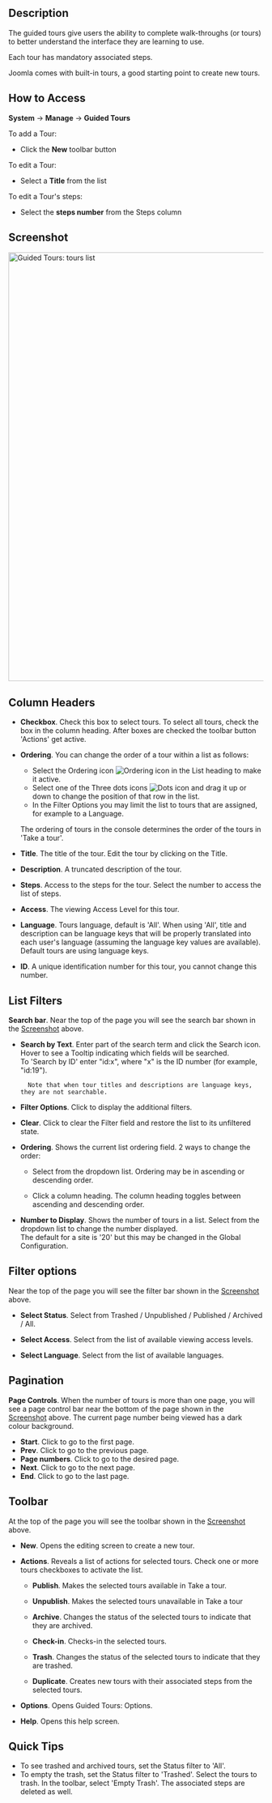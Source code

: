 <!-- Filename: Help4.x:Guided_Tours:_Tours / Display title: Guided Tours: Tours -->

## Description

The guided tours give users the ability to complete walk-throughs (or tours) to better understand the interface they are learning to use.

Each tour has mandatory associated steps.

Joomla comes with built-in tours, a good starting point to create new tours.

## How to Access

**System** -> **Manage** -> **Guided Tours**

To add a Tour:

- Click the **New** toolbar button

To edit a Tour:

- Select a **Title** from the list

To edit a Tour's steps:

- Select the **steps number** from the Steps column

## Screenshot

<img alt="Guided Tours: tours list" src="https://docs.joomla.org/images/2/29/Guidedtours_tours_list.png" decoding="async" data-file-width="1258" data-file-height="847" width="1258" height="847">

## Column Headers

- **Checkbox**. Check this box to select tours. To select all tours, check the box in the column heading. After boxes are checked the toolbar button 'Actions' get active.

- **Ordering**. You can change the order of a tour within a list as follows:
  
  - Select the Ordering icon ![Ordering icon](assets/ordering-colheader-icon.png) in the List heading to make it active.
  - Select one of the Three dots icons ![Dots icon](assets/ordering-colheader-grab-bar-icon.png) and drag it up or down to change the position of that row in the list.
  - In the Filter Options you may limit the list to tours that are assigned, for example to a Language.
  
  The ordering of tours in the console determines the order of the tours in 'Take a tour'.

- **Title**. The title of the tour. Edit the tour by clicking on the Title.

- **Description**. A truncated description of the tour.

- **Steps**. Access to the steps for the tour. Select the number to access the list of
   steps.

- **Access**. The viewing Access Level for this tour.

- **Language**. Tours language, default is 'All'. When using 'All', title and description can be language keys that will be properly translated into each user's language (assuming the language key values are available). Default tours are using language keys.

- **ID**. A unique identification number for this tour, you cannot change this number.

## List Filters

**Search bar**. Near the top of the page you will see the search bar shown in the [Screenshot](#screenshot) above.

- **Search by Text**. Enter part of the search term and click the Search icon. Hover to see a Tooltip indicating which fields will be searched.  
  To 'Search by ID' enter "id:x", where "x" is the ID number (for example, "id:19").

        Note that when tour titles and descriptions are language keys, they are not searchable.

- **Filter Options**. Click to display the additional filters.

- **Clear**. Click to clear the Filter field and restore the list to its unfiltered state.

- **Ordering**. Shows the current list ordering field. 2 ways to change the order:
  
  - Select from the dropdown list. Ordering may be in ascending or descending order.
  
  - Click a column heading. The column heading toggles between ascending and
     descending order.

- **Number to Display**. Shows the number of tours in a list. Select from the dropdown list to change the number displayed.  
  The default for a site is '20' but this may be changed in the Global Configuration.

## Filter options

Near the top of the page you will see the filter bar shown in the [Screenshot](#screenshot) above.

- **Select Status**. Select from Trashed / Unpublished / Published / Archived / All.

- **Select Access**. Select from the list of available viewing access levels.

- **Select Language**. Select from the list of available languages.

## Pagination

**Page Controls**. When the number of tours is more than one page, you will see a page control bar near the bottom of the page shown in the [Screenshot](#screenshot) above. The current page number being viewed has a dark colour background.

- **Start**. Click to go to the first page.
- **Prev**. Click to go to the previous page.
- **Page numbers**. Click to go to the desired page.
- **Next**. Click to go to the next page.
- **End**. Click to go to the last page.

## Toolbar

At the top of the page you will see the toolbar shown in the [Screenshot](#screenshot) above.

- **New**. Opens the editing screen to create a new tour.

- **Actions**. Reveals a list of actions for selected tours. Check one or more tours checkboxes to activate the list.
  
  - **Publish**. Makes the selected tours available in Take a tour.
  
  - **Unpublish**. Makes the selected tours unavailable in Take a tour
  
  - **Archive**. Changes the status of the selected tours to indicate that they are archived.
  
  - **Check-in**. Checks-in the selected tours.
  
  - **Trash**. Changes the status of the selected tours to indicate that they are trashed.
  
  - **Duplicate**. Creates new tours with their associated steps from the selected tours.

- **Options**. Opens Guided Tours: Options.

- **Help**. Opens this help screen.

## Quick Tips

- To see trashed and archived tours, set the Status filter to 'All'.
- To empty the trash, set the Status filter to 'Trashed'. Select the tours to trash. In the toolbar, select 'Empty Trash'. The associated steps are deleted as well.
